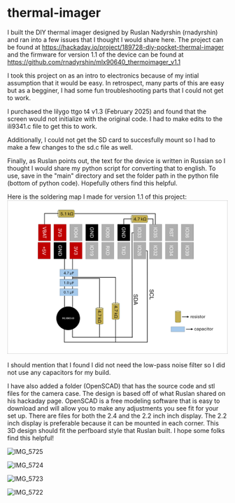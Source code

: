 # thermal-imager
I built the DIY thermal imager designed by Ruslan Nadyrshin (rnadyrshin) and ran into a few issues that I thought I would share here. The project can be found at https://hackaday.io/project/189728-diy-pocket-thermal-imager and the firmware for version 1.1 of the device can be found at https://github.com/rnadyrshin/mlx90640_thermoimager_v1.1

I took this project on as an intro to electronics because of my intial assumption that it would be easy. In retrospect, many parts of this are easy but as a begginer, I had some fun troubleshooting parts that I could not get to work.

I purchased the lilygo ttgo t4 v1.3 (February 2025) and found that the screen would not initialize with the original code. I had to make edits to the ili9341.c file to get this to work.

Additionally, I could not get the SD card to succesfully mount so I had to make a few changes to the sd.c file as well.

Finally, as Ruslan points out, the text for the device is written in Russian so I thought I would share my python script for converting that to english. To use, save in the "main" directory and set the folder path in the python file (bottom of python code). Hopefully others find this helpful.

Here is the soldering map I made for version 1.1 of this project:
![Soldering map](soldering_map.png)

I should mention that I found I did not need the low-pass noise filter so I did not use any capacitors for my build.

I have also added a folder (OpenSCAD) that has the source code and stl files for the camera case. The design is based off of what Ruslan shared on his hackaday page. OpenSCAD is a free modeling software that is easy to download and will allow you to make any adjustments you see fit for your set up. There are files for both the 2.4 and the 2.2 inch inch display. The 2.2 inch display is preferable because it can be mounted in each corner. This 3D design should fit the perfboard style that Ruslan built. I hope some folks find this helpful!

![IMG_5725](https://github.com/user-attachments/assets/e909c960-a2cd-40e3-8a76-a6748ebe11a2)

![IMG_5724](https://github.com/user-attachments/assets/9789b8f2-2622-4d34-a012-5fcfeaeecfc1)

![IMG_5723](https://github.com/user-attachments/assets/04eeb79a-a207-4a87-a741-bdd78a19e2ad)

![IMG_5722](https://github.com/user-attachments/assets/b1cb6aea-99b1-4d55-88a6-c29d43ef5dd3)
